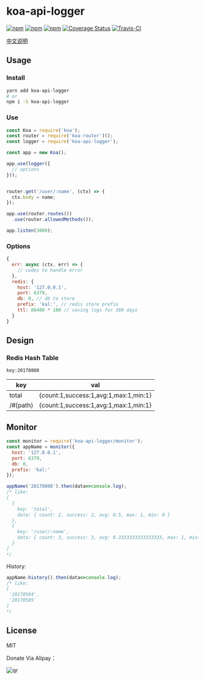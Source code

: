 # koa-api-logger

[![npm](https://img.shields.io/npm/v/koa-api-logger.svg?style=plastic)](https://npmjs.org/package/koa-api-logger) [![npm](https://img.shields.io/npm/dm/koa-api-logger.svg?style=plastic)](https://npmjs.org/package/koa-api-logger) [![npm](https://img.shields.io/npm/dt/koa-api-logger.svg?style=plastic)](https://npmjs.org/package/koa-api-logger) [![Coverage Status](https://coveralls.io/repos/github/willin/koa-api-logger/badge.svg?branch=master)](https://coveralls.io/github/willin/koa-api-logger?branch=master) [![Travis-CI](https://travis-ci.org/willin/koa-api-logger.svg?branch=master)](https://travis-ci.org/willin/koa-api-logger)

[中文说明](https://github.com/willin/koa-api-logger/blob/master/README_zh.md#koa-api-logger)

## Usage

### Install 

```bash
yarn add koa-api-logger
# or
npm i -S koa-api-logger
```

### Use

```js
const Koa = require('koa');
const router = require('koa-router')();
const logger = require('koa-api-logger');

const app = new Koa();

app.use(logger({
  // options
}));


router.get('/user/:name', (ctx) => {
  ctx.body = name;
});

app.use(router.routes())
  .use(router.allowedMethods());

app.listen(3000);
```

### Options

```js
{
  err: async (ctx, err) => {
    // codes to handle error
  },
  redis: {
    host: '127.0.0.1',
    port: 6379,
    db: 0, // db to store
    prefix: 'kal:', // redis store prefix
    ttl: 86400 * 180 // saving logs for 180 days
  }
}
```

## Design 

### Redis Hash Table

`key:20170808`

key   | val
---   | ---
total | {count:1,success:1,avg:1,max:1,min:1}
/#{path} | {count:1,success:1,avg:1,max:1,min:1}

## Monitor

```js
const monitor = require('koa-api-logger/monitor');
const appName = monitor({
  host: '127.0.0.1',
  port: 6379,
  db: 0,
  prefix: 'kal:'
});

appName('20170808').then(data=>console.log);
/* like:
[ 
  { 
    key: 'total',
    data: { count: 2, success: 2, avg: 0.5, max: 1, min: 0 } 
  },
  { 
    key: '/user/:name',
    data: { count: 3, success: 3, avg: 0.3333333333333333, max: 1, min: 0 } 
  } 
]
*/
```

History:

```js
appName.history().then(data=>console.log);
/* like:
[ 
 '20170504',
 '20170505'
]
*/
```

## License

MIT

Donate Via Alipay：

![qr](https://cloud.githubusercontent.com/assets/1890238/15489630/fccbb9cc-2193-11e6-9fed-b93c59d6ef37.png)
